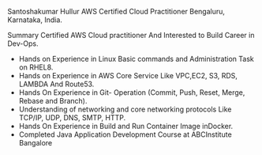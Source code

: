 Santoshakumar Hullur AWS Certified Cloud Practitioner Bengaluru, Karnataka, India.

Summary
Certified AWS Cloud practitioner And Interested to Build Career in
Dev-Ops.
- Hands on Experience in Linux Basic commands and
Administration Task on RHEL8.
- Hands on Experience in AWS Core Service Like
VPC,EC2, S3, RDS, LAMBDA And Route53.
- Hands On Experience in Git- Operation (Commit, Push,
Reset, Merge, Rebase and Branch).
- Understanding of networking and core networking protocols
Like TCP/IP, UDP, DNS, SMTP, HTTP.
- Hands On Experience in Build and Run Container Image inDocker.
- Completed Java Application Development Course at ABCInstitute
Bangalore
